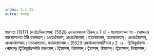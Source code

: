 ```yaml
---
index: 5.1.35
sutra: शाणाद्वा

---
```

शाणाद्वा (1917) (यतोऽधिकरणम्) (5628 उपसंख्यानवार्तिकम्॥ 1 ॥) - शतशाणाभ्यां वा - (भाष्यम्) शतशाणाभ्यां वेति वक्तव्यम्। अध्यर्धशतम्, अध्यर्धशत्यम्। पञ्ञ्चशतम्, पञ्ञ्चशत्यम्। अध्यर्धशाणम्, अध्यर्धशाण्यम्। पञ्ञ्चशाणम्, पञ्ञ्चशाण्यम्॥ (5629 उपसंख्यानवार्तिकम्॥ 2 ॥) - द्वित्रिपूर्वादण्च - (भाष्यम्) द्वित्रिपूर्वादण्चेति वक्तव्यम्। द्विशाणम्, त्रिशाणम्। द्वैशाणम्, त्रैशाणम्। द्विशाण्यम्, त्रिशाण्यम्॥